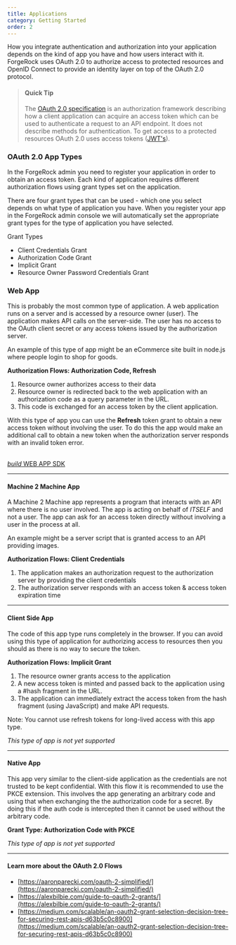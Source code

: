 ```yaml
---
title: Applications 
category: Getting Started
order: 2
---
```


How you integrate authentication and authorization into your application depends on the kind of app you have and how users interact with it. ForgeRock uses OAuth 2.0 to authorize access to protected resources and OpenID Connect to provide an identity layer on top of the OAuth 2.0 protocol.


> #### Quick Tip
> The [OAuth 2.0 specification](https://tools.ietf.org/html/rfc6749) is an authorization framework describing how a client application can acquire an access token which can be used to authenticate a request to an API endpoint.  It does not describe methods for authentication. To get access to a protected resources OAuth 2.0 uses access tokens ([JWT's](http://jwt.io)).


### OAuth 2.0 App Types

In the ForgeRock admin you need to register your application in order to obtain an access token.  Each kind of application requires different authorization flows using grant types set on the application. 


There are four grant types that can be used - which one you select depends on what type of application you have. When you register your app in the ForgeRock admin console we will automatically set the appropriate grant types for the type of application you have selected.

Grant Types

- Client Credentials Grant
- Authorization Code Grant
- Implicit Grant
- Resource Owner Password Credentials Grant


### Web App

This is probably the most common type of application. A web application runs on a server and is accessed by a resource owner (user). The application makes API calls on the server-side. The user has no access to the OAuth client secret or any access tokens issued by the authorization server. 

An example of this type of app might be an eCommerce site built in node.js where people login to shop for goods. 

**Authorization Flows: Authorization Code, Refresh**


1. Resource owner authorizes access to their data
2. Resource owner is redirected back to the web application with an authorization code as a query parameter in the URL. 
3. This code is exchanged for an access token by the client application.

With this type of app you can use the **Refresh** token grant to obtain a new access token without involving the user. To do this the app would make an additional call to obtain a new token when the authorization server responds with an invalid token error.

<p class="center"><br><a href="{{ site.baseurl }}/sdks/nodejs/" class="btn btn-secondary"><i class="material-icons">build</i> WEB APP SDK</a></p>

---


#### Machine 2 Machine App
A Machine 2 Machine app represents a program that interacts with an API where there is no user involved. The app is acting on behalf of *ITSELF* and not a user. The app can ask for an access token directly without involving a user in the process at all.

An example might be a server script that is granted access to an API providing images.

**Authorization Flows: Client Credentials** 

1. The application makes an authorization request to the authorization server by providing the client credentials
2. The authorization server responds with an access token & access token expiration time

---

#### Client Side App
The code of this app type runs completely in the browser. If you can avoid using this type of application for authorizing access to resources then you should as there is no way to secure the token. 

**Authorization Flows: Implicit Grant** 

1. The resource owner grants access to the application
2. A new access token is minted and passed back to the application using a #hash fragment in the URL. 
3. The application can immediately extract the access token from the hash fragment (using JavaScript) and make API requests. 

Note: You cannot use refresh tokens for long-lived access with this app type.


*This type of app is not yet supported*

---

#### Native App
This app very similar to the client-side application as the credentials are not trusted to be kept confidential. With this flow it is recommended to use the PKCE extension. This involves the app generating an arbitrary code and using that when exchanging the the authorization code for a secret. By doing this if the auth code is intercepted then it cannot be used without the arbitrary code.

**Grant Type: Authorization Code with PKCE** 

*This type of app is not yet supported*

---


#### Learn more about the OAuth 2.0 Flows

- [https://aaronparecki.com/oauth-2-simplified/](https://aaronparecki.com/oauth-2-simplified/)
- [https://alexbilbie.com/guide-to-oauth-2-grants/](https://alexbilbie.com/guide-to-oauth-2-grants/)
- [https://medium.com/scalable/an-oauth2-grant-selection-decision-tree-for-securing-rest-apis-d63b5c0c8900](https://medium.com/scalable/an-oauth2-grant-selection-decision-tree-for-securing-rest-apis-d63b5c0c8900)


